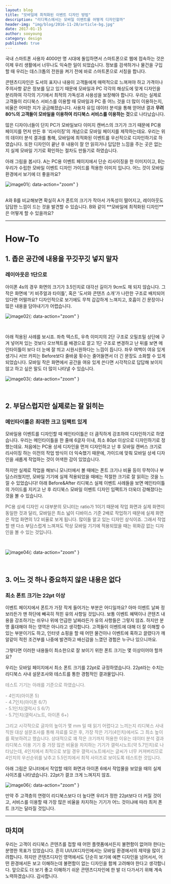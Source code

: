 ```yaml
---
layout: blog
title: "모바일에 최적화된 이벤트 디자인 방법"
description: "리디북스에서는 모바일 이벤트를 어떻게 디자인할까"
header-img: "img/blog/2016-11-28/article-bg.jpg"
date: 2017-01-15
author: sooyoung
category: design
published: true
---
```


국내 스마트폰 사용자 4000만 명 시대에 돌입하면서 스마트폰으로 웹에 접속하는 것은 이제 우리 생활에서 너무나도 익숙한 일이 되었습니다.
정보를 검색하거나 물건을 구입할 때 우리는 데스크톱의 전원을 켜기 전에 바로 스마트폰으로 서칭을 합니다.

콘텐츠디자인은 도서의 표지나 내용이 고객들에게 매력적으로 느껴져야 하고 가격이나 주의사항 같은 정보를 담고 있기 때문에 모바일과 PC 각각의 해상도에 맞게 디자인을 분리하여 각각의 기기에서 최적의 가독성과 사용성을 보장해야 합니다.
우리는 실제로 고객들이 리디북스 서비스를 이용할 때 모바일과 PC 중 어느 것을 더 많이 이용하는지, 비율은 어떠한 지가 궁금해졌습니다.
사용자 유입 데이터 분석을 통해 얻어낸 결과 **무려 80%의 고객들이 모바일을 이용하여 리디북스 서비스를 이용하는 것**으로 나타났습니다. 

많은 디자이너들이 단지 PC가 모바일보다 이미지 캔버스의 크기가 크기 때문에 PC용 페이지를 먼저 만든 후 '리사이징'의 개념으로 모바일 페이지를 제작하는데요.
우리는 위의 데이터 분석 결과를 통해, 모바일에 최적화된 이벤트를 우선적으로 디자인하기로 하였습니다.
또한 디자인이 끝난 후 내용이 잘 안 읽히거나 답답한 느낌을 주는 곳은 없는지 실제 모바일 기기로 확인하는 절차도 만들기로 하였습니다.

아래 그림을 봅시다.
A는 PC용 이벤트 페이지에서 단순 리사이징을 한 이미지이고,
B는 우리가 수립한 모바일 이벤트 디자인 가이드를 적용한 이미지 입니다.
어느 것이 모바일 환경에서 보기에 더 좋을까요?
<br>

![image01](/img/blog/2016-11-28/image01.jpg){: data-action="zoom" }

<br>
A와 B를 비교해보면 확실히 A가 폰트의 크기가 작아서 가독성이 떨어지고,
레이아웃도 답답한 느낌이 드는 것을 발견할 수 있습니다.
B와 같이 **모바일에 최적화된 디자인**은 어떻게 할 수 있을까요? 

---

# How-To

## 1. 좁은 공간에 내용을 꾸깃꾸깃 넣지 말자

### 레이아웃은 1단으로

아이폰 4s의 경우 화면의 크기가 3.5인치로 대각선 길이가 9cm도 채 되지 않습니다.
그 작은 화면에 '키 비주얼과 타이틀', 혹은 '도서와 콘텐츠 소개'가 나란한 구조로 배치되어 있다면 어떨까요?
디자인적으로 보기에도 무척 갑갑하게 느껴지고, 호흡이 긴 문장이나 많은 내용을 담아내기가 어렵습니다.

![image02](/img/blog/2016-11-28/image02.jpg){: data-action="zoom" }

<br>

아래 적용된 사례를 보시죠.
좌측 텍스트, 우측 이미지의 2단 구조로 오밀조밀 상단에 구겨 넣어져 있는 것보다 오브젝트를 배경으로 깔고 1단 구조로 변경하고 난 뒤를 보면 메인타이틀이 보다 더 눈에 잘 띄고 시원시원하다는 느낌이 듭니다.
좌우 여백이 여유 있게 생기니 서브 카피는 Before보다 줄바꿈 횟수는 줄어들면서 더 긴 문장도 소화할 수 있게 되었습니다.
모바일 작은 화면에서 공간을 여유 있게 쓴다면 시각적으로 답답해 보이지 않고 하고 싶은 말도 더 많이 나타낼 수 있습니다.
<br>

![image03](/img/blog/2016-11-28/image03.jpg){: data-action="zoom" }

<br>

## 2. 부담스럽지만 실제로는 잘 읽히는 

### 메인타이틀은 최대한 크고 임팩트 있게

모바일용 이벤트를 디자인할 때 메인타이틀은 더 큼직하게 강조하여 디자인하기로 하였습니다.
우리는 메인타이틀을 한 줄에 6글자 이내, 최소 80pt 이상으로 디자인하기로 정했는데요.
처음에는 PC용 상세 디자인을 먼저 디자인하고 난 후 모바일 캔버스 크기로 리사이징 하는 이전의 작업 방식이 더 익숙했기 때문에, 가이드에 맞춰 모바일 상세 디자인을 새롭게 작업하는 것이 어색한 감이 있었습니다. 

하지만 실제로 작업을 해보니 모니터에서 볼 때에는 폰트 크기나 비율 등이 무척이나 부담스러웠지만,
모바일 기기에 실제 적용되었을 때에는 적절한 크기로 잘 읽히는 것을 느낄 수 있었습니다!
아래 Before&After 리디북스 실제 이벤트 사례들을 보면 메인타이틀의 가이드를 지키고 난 후 리디북스 모바일 이벤트 디자인 임팩트가 더욱더 강해졌다는 것을 볼 수 있습니다. 

<p style="color: #555;">PC용 상세 디자인 시 대부분의 모니터는 ratio가 1이기 때문에 작업 화면과 실제 화면이 동일한 것과 달리,
모바일은 최소 넓이 디바이스 기준 2배로 작업하기 때문에 실제 화면은 작업 화면의 1/2 비율로 보게 됩니다.
많이들 알고 있는 디자인 상식이죠.
그래서 작업할 땐 다소 부담스럽게 느껴져도 막상 모바일 기기에 적용되었을 때는 위화감 없는 디자인을 볼 수 있는 것입니다.</p>
<br>

![image04](/img/blog/2016-11-28/image04.jpg){: data-action="zoom" }

<br>

## 3. 어느 것 하나 중요하지 않은 내용은 없다

### 최소 폰트 크기는 22pt 이상

이벤트 페이지에서 폰트가 가장 작게 들어가는 부분은 어디일까요?
아마 이벤트 날짜 정보라든가 맨 하단에 빼곡히 적힌 유의 사항일 것입니다.
보통 이벤트 혜택이나 콘텐츠 내용을 강조하기는 쉬우나 위에 언급한 날짜라든가 유의 사항들은 그렇지 않죠.
하지만 분명 홀대해야 하는 영역은 아니라고 생각합니다.
고객들이 이벤트에 대해 더 잘 이해할 수 있는 부분이기도 하고,
인터넷 쇼핑을 할 때 어떤 물건이나 이벤트에 혹하고 끌렸다가 깨알같이 적힌 조건부를 나중에 발견하고 배신감을 느꼈던 경험은 누구나 있으니까요.

그렇다면 이러한 내용들이 최소한으로 잘 보이기 위한 폰트 크기는 몇 이상이어야 할까요?

우리는 모바일 페이지에서 최소 폰트 크기를 22pt로 규정하였습니다.
22pt라는 수치는 리디북스 사내 설문조사와 테스트를 통한 경험적인 결과물입니다.

<p style="color: #888;">테스트 기기는 아래를 기준으로 하였습니다.</p>

<p style="color: #888;">
- 4인치(아이폰 5)<br> 
- 4.7인치(아이폰 6/7)<br> 
- 5.1인치(갤럭시 S 6/7)<br> 
- 5.7인치(갤럭시노트, 아이폰 6+)</p>

<p style="color: #888;">그리고 시각적으로 글자의 높이가 몇 mm 일 때 읽기 어렵다고 느끼는지 리디북스 사내 직원 대상 설문조사를 통해 자료를 모은 후, 가장 작은 기기(4인치)에서도 그 최소 높이를 확보하려고 했습니다.
상대적으로 꽤 작은 크기까지 허용한 이유는 데이터 분석 결과 리디북스 이용 기기 중 가장 많은 비율을 차지하는 기기가 갤럭시노트(약 5.7인치)로 나타났는데,
4인치에서 최적으로 보일 경우 갤럭시노트에서는 글씨가 너무 커져버리므로 4인치의 우선순위를 낮추고 5.5인치에서 최적 사이즈로 보이도록 테스트한 것입니다.</p>

아래 그림은 모니터에서 작업할 때의 화면과 아이폰 6에서 작업물을 보았을 때의 실제 사이즈를 나타냈습니다.
22pt가 결코 크게 느껴지지 않죠.
<br>

![image06](/img/blog/2016-11-28/image06.jpg){: data-action="zoom" }

만약 주 고객층의 연령이 리디북스보다 더 높다면 우리가 정한 22pt보다 더 커질 것이고,
서비스를 이용할 때 가장 많은 비율을 차지하는 기기가 어느 것이냐에 따라 최저 폰트 크기는 달라질 것입니다.

---

## 마치며

우리는 고객이 리디북스 콘텐츠를 접할 때 어떤 플랫폼에서든지 불편함이 없어야 한다는 분명한 목표가 있었습니다. 흔히 UI/UX디자인에서는 모바일 환경에서의 제약을 많이 고려합니다. 하지만 콘텐츠디자인 영역에서도 단순히 보기에 예쁜 디자인을 넘어서서, 어떤 환경에서든 보고 이해하는데 불편함이 없는 디자인을 함께 고려해야 한다고 생각합니다. 앞으로도 더 보기 좋고 이해하기 쉬운 콘텐츠디자인에 한 발 더 다가서기 위해 계속 노력하겠습니다. 감사합니다.
